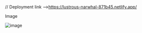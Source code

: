 // Deployment link -->https://lustrous-narwhal-871b45.netlify.app/


Image

![image](https://github.com/user-attachments/assets/689b329d-602e-415d-8f65-5cdd5af814ca)
